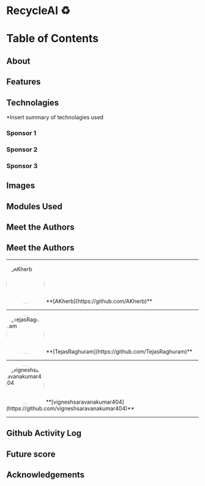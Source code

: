# RecycleAI ♻️

# Table of Contents

## About

## Features

## Technolagies
*Insert summary of technolagies used

### Sponsor 1
### Sponsor 2
### Sponsor 3

## Images

## Modules Used

## Meet the Authors

## Meet the Authors

---

<img src="https://avatars.githubusercontent.com/u/62579368?v=4" alt="AKherb" style="width: 100px; height: 100px; border-radius: 50%;" />
**[AKherb](https://github.com/AKherb)**

---

<img src="https://avatars.githubusercontent.com/u/81490748?v=4" alt="TejasRaghuram" style="width: 100px; height: 100px; border-radius: 50%;" />
**[TejasRaghuram](https://github.com/TejasRaghuram)**

---

<img src="https://avatars.githubusercontent.com/u/74271045?v=4" alt="vigneshsaravanakumar404" style="width: 100px; height: 100px; border-radius: 50%;" />
**[vigneshsaravanakumar404](https://github.com/vigneshsaravanakumar404)**

---




## Github Activity Log

## Future score

## Acknowledgements

